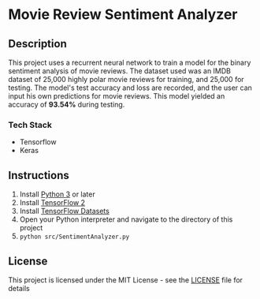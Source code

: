 # Movie Review Sentiment Analyzer
## Description
This project uses a recurrent neural network to train a model for the binary sentiment analysis of movie reviews. The dataset used was an IMDB dataset of 25,000 highly polar movie reviews for training, and 25,000 for testing. The model's test accuracy and loss are recorded, and the user can input his own predictions for movie reviews. This model yielded an accuracy of **93.54%** during testing.


### Tech Stack
- Tensorflow
- Keras

## Instructions
1. Install [Python 3](https://www.python.org/downloads/windows/) or later
2. Install [TensorFlow 2](https://www.tensorflow.org/install)
3. Install [TensorFlow Datasets](https://www.tensorflow.org/datasets/overview)
4. Open your Python interpreter and navigate to the directory of this project
5. `python src/SentimentAnalyzer.py` 

## License

This project is licensed under the MIT License - see the [LICENSE](/LICENSE) file for details
